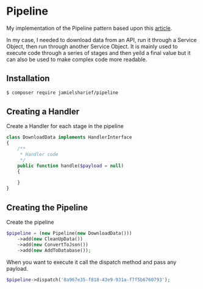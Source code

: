 # Pipeline

My implementation of the Pipeline pattern based upon this [article](https://java-design-patterns.com/patterns/pipeline/).

In my case, I needed to download data from an API, run it through a Service Object, then run through another Service Object. It is mainly used to execute code through a series of stages and then yeild a final value but it can also be used to make complex code more readable.

## Installation

```bash
$ composer require jamielsharief/pipeline
```

## Creating a Handler

Create a Handler for each stage in the pipeline

```php
class DownloadData implements HandlerInterface
{
    /**
     * Handler code
     */
    public function handle($payload = null)
    {
        
    }
}
```

## Creating the Pipeline

Create the pipeline

```php
$pipeline = (new Pipeline(new DownloadData()))
    ->add(new CleanUpData())
    ->add(new ConvertToJson())
    ->add(new AddToDatabase());
```

When you want to execute it call the dispatch method and pass any payload.

```php
$pipeline->dispatch('8a967e35-f818-43e9-931a-f7f5b6760793');
```